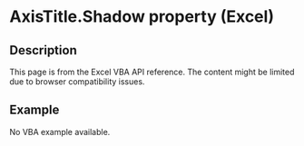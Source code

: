 # AxisTitle.Shadow property (Excel)

## Description
This page is from the Excel VBA API reference. The content might be limited due to browser compatibility issues.

## Example
No VBA example available.
